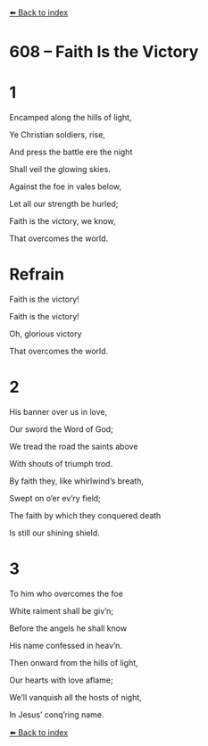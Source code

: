 [⬅️ Back to index](../README.md)

# 608 – Faith Is the Victory





# 1

Encamped along the hills of light,

Ye Christian soldiers, rise,

And press the battle ere the night

Shall veil the glowing skies.

Against the foe in vales below,

Let all our strength be hurled;

Faith is the victory, we know,

That overcomes the world.



# Refrain

Faith is the victory!

Faith is the victory!

Oh, glorious victory

That overcomes the world.



# 2

His banner over us in love,

Our sword the Word of God;

We tread the road the saints above

With shouts of triumph trod.

By faith they, like whirlwind’s breath,

Swept on o’er ev’ry field;

The faith by which they conquered death

Is still our shining shield.



# 3

To him who overcomes the foe

White raiment shall be giv’n;

Before the angels he shall know

His name confessed in heav’n.

Then onward from the hills of light,

Our hearts with love aflame;

We’ll vanquish all the hosts of night,

In Jesus’ conq’ring name.

[⬅️ Back to index](../README.md)
